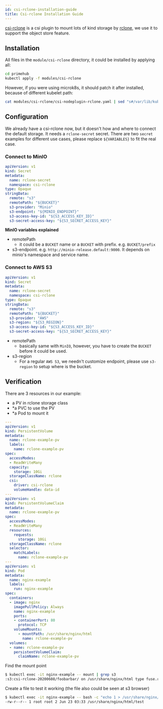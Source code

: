 ```yaml
---
id: csi-rclone-installation-guide
title: Csi-rclone Installation Guide
---
```


[csi-rclone](https://github.com/wunderio/csi-rclone) is a csi plugin to mount lots of kind storage by [rclone](https://rclone.org/), we use it to support the object store feature.

## Installation

All files in the `module/csi-rclone` directory, it could be installed by applying all:

```bash
cd primehub
kubectl apply -f modules/csi-rclone
```

However, if you were using microk8s, it should patch it after installed, because of different kubelet path:

```bash
cat modules/csi-rclone/csi-nodeplugin-rclone.yaml | sed "s#/var/lib/kubelet#/var/snap/microk8s/common/var/lib/kubelet#g" | kubectl apply -f -
```

## Configuration

We already have a csi-rclone now, but it doesn't how and where to connect the default storage. It needs a `rclone-secret` secret. There are two `secret` examples for different use cases, please replace `${VARIABLES}` to fit the real case.


### Connect to MinIO

```yaml
apiVersion: v1
kind: Secret
metadata:
  name: rclone-secret
  namespace: csi-rclone
type: Opaque
stringData:
  remote: "s3"
  remotePath: "${BUCKET}"
  s3-provider: "Minio"
  s3-endpoint: "${MINIO_ENDPOINT}"
  s3-access-key-id: "${S3_ACCESS_KEY_ID}"
  s3-secret-access-key: "${S3_SECRET_ACCESS_KEY}"
```

**MinIO variables explained**

- remotePath
    - it could be a `BUCKET` name or a `BUCKET` with prefix. e.g. `BUCKET/prefix`
- s3-endpoint. e.g. `http://minio-release.default:9000`. It depends on minio's namespace and service name.

### Connect to AWS S3

```yaml
apiVersion: v1
kind: Secret
metadata:
  name: rclone-secret
  namespace: csi-rclone
type: Opaque
stringData:
  remote: "s3"
  remotePath: "${BUCKET}"
  s3-provider: "AWS"
  s3-region: "${S3_REGION}"
  s3-access-key-id: "${S3_ACCESS_KEY_ID}"
  s3-secret-access-key: "${S3_SECRET_ACCESS_KEY}"
```

- remotePath
    - basically same with `MinIO`, however, you have to create the `BUCKET` before it could be used.
- s3-region
    - For a regular `AWS S3`, we needn't customize endpoint, please use `s3-region` to setup where is the bucket.

## Verification

There are 3 resources in our example:

* a PV in rclone storage class
* *a PVC to use the PV
* *a Pod to mount it

```yaml
---
apiVersion: v1
kind: PersistentVolume
metadata:
  name: rclone-example-pv
  labels:
    name: rclone-example-pv
spec:
  accessModes:
  - ReadWriteMany
  capacity:
    storage: 10Gi
  storageClassName: rclone
  csi:
    driver: csi-rclone
    volumeHandle: data-id
---
apiVersion: v1
kind: PersistentVolumeClaim
metadata:
  name: rclone-example-pv
spec:
  accessModes:
  - ReadWriteMany
  resources:
    requests:
      storage: 10Gi
  storageClassName: rclone
  selector:
    matchLabels:
      name: rclone-example-pv
---
apiVersion: v1
kind: Pod
metadata:
  name: nginx-example
  labels:
    run: nginx-example
spec:
  containers:
  - image: nginx
    imagePullPolicy: Always
    name: nginx-example
    ports:
    - containerPort: 80
      protocol: TCP
    volumeMounts:
      - mountPath: /usr/share/nginx/html
        name: rclone-example-pv
  volumes:
  - name: rclone-example-pv
    persistentVolumeClaim:
      claimName: rclone-example-pv
```

Find the mount point

```bash
$ kubectl exec -it nginx-example -- mount | grep s3
:s3:csi-rclone-20200608/foobarbar/ on /usr/share/nginx/html type fuse.rclone (rw,nosuid,nodev,relatime,user_id=0,group_id=0,allow_other)
```

Create a file to test it working (the file also could be seen at s3 browser)

```bash
$ kubectl exec -it nginx-example -- bash -c "echo 1 > /usr/share/nginx/html/test; ls -l /usr/share/nginx/html/test"
-rw-r--r-- 1 root root 2 Jun 23 03:33 /usr/share/nginx/html/test
```

